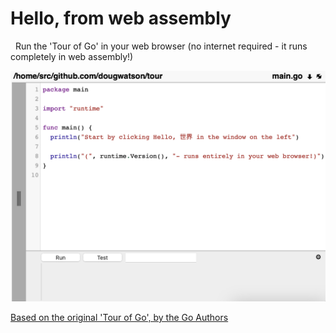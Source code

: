 # Hello, from web assembly

&nbsp;&nbsp;<span id="home/src/github.com/dougwatson/tour">Run the 'Tour of Go' in your web browser (no internet required - it runs completely in web assembly!)<span>

  

  

[<img target="_blank" src="static/img/gocoder.png">](http://app.gocoder.io)

  <a href="https://go.dev/tour/welcome/1">Based on the original 'Tour of Go', by the Go Authors</a>
  
